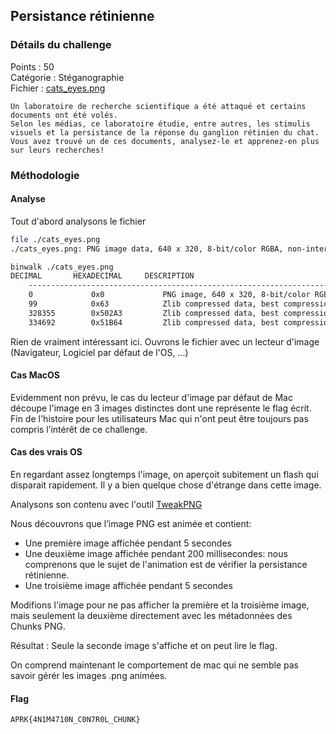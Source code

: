 

## Persistance rétinienne

### Détails du challenge

Points : 50<br/>
Catégorie : Stéganographie<br/>
Fichier : [cats_eyes.png](https://ctf.ineat.fr/files/a4ef5b3688b2f7047122ff768b25734f/cats_eyes.png)<br/>

```text
Un laboratoire de recherche scientifique a été attaqué et certains documents ont été volés.
Selon les médias, ce laboratoire étudie, entre autres, les stimulis visuels et la persistance de la réponse du ganglion rétinien du chat.
Vous avez trouvé un de ces documents, analysez-le et apprenez-en plus sur leurs recherches!
```

### Méthodologie

#### Analyse
Tout d'abord analysons le fichier

```bash
file ./cats_eyes.png
./cats_eyes.png: PNG image data, 640 x 320, 8-bit/color RGBA, non-interlaced

binwalk ./cats_eyes.png
DECIMAL       HEXADECIMAL     DESCRIPTION
    --------------------------------------------------------------------------------
    0             0x0             PNG image, 640 x 320, 8-bit/color RGBA, non-interlaced
    99            0x63            Zlib compressed data, best compression
    328355        0x502A3         Zlib compressed data, best compression
    334692        0x51B64         Zlib compressed data, best compression
```

    
Rien de vraiment intéressant ici.
Ouvrons le fichier avec un lecteur d'image (Navigateur, Logiciel par défaut de l'OS, ...)
    
#### Cas MacOS
Evidemment non prévu, le cas du lecteur d'image par défaut de Mac découpe l'image en 3 images distinctes dont une représente le flag écrit.
Fin de l'histoire pour les utilisateurs Mac qui n'ont peut être toujours pas compris l’intérêt de ce challenge.


#### Cas des vrais OS
En regardant assez longtemps l'image, on aperçoit subitement un flash qui disparait rapidement.
Il y a bien quelque chose d'étrange dans cette image.

Analysons son contenu avec l'outil [TweakPNG](https://github.com/jsummers/tweakpng)

Nous découvrons que l’image PNG est animée et contient:

  * Une première image affichée pendant 5 secondes
  * Une deuxième image affichée pendant 200 millisecondes: nous comprenons que le sujet de l'animation est de vérifier la persistance rétinienne.
  * Une troisième image affichée pendant 5 secondes

Modifions l'image pour ne pas afficher la première et la troisième image, mais seulement la deuxième directement avec les métadonnées des Chunks PNG.

Résultat : Seule la seconde image s'affiche et on peut lire le flag.

On comprend maintenant le comportement de mac qui ne semble pas savoir gérér les images .png animées.

#### Flag

`APRK{4N1M4710N_C0N7R0L_CHUNK}`
